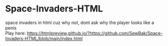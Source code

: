 # Space-Invaders-HTML
space invaders in html cuz why not, dont ask why the player looks like a penis  
Play here: https://htmlpreview.github.io/?https://github.com/SewBak/Space-Invaders-HTML/blob/main/index.html
